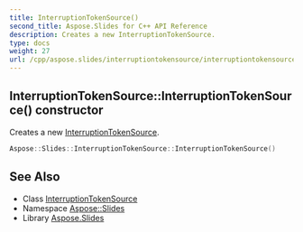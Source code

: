 ```yaml
---
title: InterruptionTokenSource()
second_title: Aspose.Slides for C++ API Reference
description: Creates a new InterruptionTokenSource.
type: docs
weight: 27
url: /cpp/aspose.slides/interruptiontokensource/interruptiontokensource/
---
```

## InterruptionTokenSource::InterruptionTokenSource() constructor


Creates a new [InterruptionTokenSource](../).

```cpp
Aspose::Slides::InterruptionTokenSource::InterruptionTokenSource()
```

## See Also

* Class [InterruptionTokenSource](./)
* Namespace [Aspose::Slides](../)
* Library [Aspose.Slides](../../)